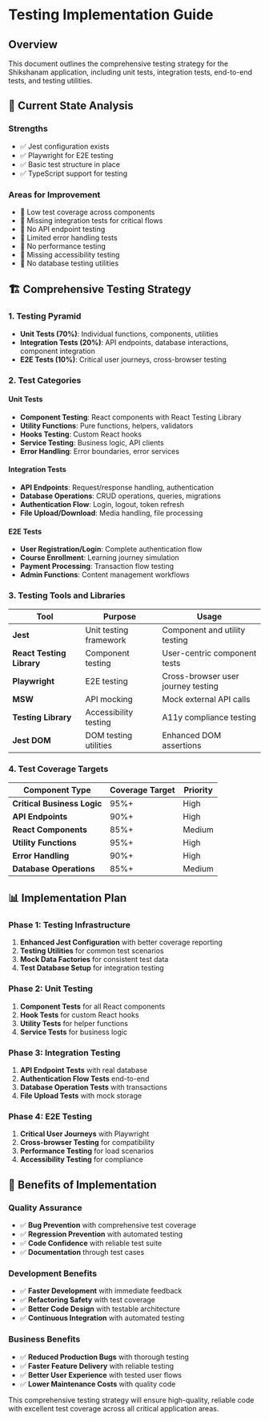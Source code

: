 # Testing Implementation Guide

## Overview
This document outlines the comprehensive testing strategy for the Shikshanam application, including unit tests, integration tests, end-to-end tests, and testing utilities.

## 🎯 **Current State Analysis**

### **Strengths**
- ✅ Jest configuration exists
- ✅ Playwright for E2E testing
- ✅ Basic test structure in place
- ✅ TypeScript support for testing

### **Areas for Improvement**
- 🔄 Low test coverage across components
- 🔄 Missing integration tests for critical flows
- 🔄 No API endpoint testing
- 🔄 Limited error handling tests
- 🔄 No performance testing
- 🔄 Missing accessibility testing
- 🔄 No database testing utilities

## 🏗️ **Comprehensive Testing Strategy**

### **1. Testing Pyramid**
- **Unit Tests (70%)**: Individual functions, components, utilities
- **Integration Tests (20%)**: API endpoints, database interactions, component integration
- **E2E Tests (10%)**: Critical user journeys, cross-browser testing

### **2. Test Categories**

#### **Unit Tests**
- **Component Testing**: React components with React Testing Library
- **Utility Functions**: Pure functions, helpers, validators
- **Hooks Testing**: Custom React hooks
- **Service Testing**: Business logic, API clients
- **Error Handling**: Error boundaries, error services

#### **Integration Tests**
- **API Endpoints**: Request/response handling, authentication
- **Database Operations**: CRUD operations, queries, migrations
- **Authentication Flow**: Login, logout, token refresh
- **File Upload/Download**: Media handling, file processing

#### **E2E Tests**
- **User Registration/Login**: Complete authentication flow
- **Course Enrollment**: Learning journey simulation
- **Payment Processing**: Transaction flow testing
- **Admin Functions**: Content management workflows

### **3. Testing Tools and Libraries**

| Tool | Purpose | Usage |
|------|---------|-------|
| **Jest** | Unit testing framework | Component and utility testing |
| **React Testing Library** | Component testing | User-centric component tests |
| **Playwright** | E2E testing | Cross-browser user journey testing |
| **MSW** | API mocking | Mock external API calls |
| **Testing Library** | Accessibility testing | A11y compliance testing |
| **Jest DOM** | DOM testing utilities | Enhanced DOM assertions |

### **4. Test Coverage Targets**

| Component Type | Coverage Target | Priority |
|----------------|-----------------|----------|
| **Critical Business Logic** | 95%+ | High |
| **API Endpoints** | 90%+ | High |
| **React Components** | 85%+ | Medium |
| **Utility Functions** | 95%+ | High |
| **Error Handling** | 90%+ | High |
| **Database Operations** | 85%+ | Medium |

## 📊 **Implementation Plan**

### **Phase 1: Testing Infrastructure**
1. **Enhanced Jest Configuration** with better coverage reporting
2. **Testing Utilities** for common test scenarios
3. **Mock Data Factories** for consistent test data
4. **Test Database Setup** for integration testing

### **Phase 2: Unit Testing**
1. **Component Tests** for all React components
2. **Hook Tests** for custom React hooks
3. **Utility Tests** for helper functions
4. **Service Tests** for business logic

### **Phase 3: Integration Testing**
1. **API Endpoint Tests** with real database
2. **Authentication Flow Tests** end-to-end
3. **Database Operation Tests** with transactions
4. **File Upload Tests** with mock storage

### **Phase 4: E2E Testing**
1. **Critical User Journeys** with Playwright
2. **Cross-browser Testing** for compatibility
3. **Performance Testing** for load scenarios
4. **Accessibility Testing** for compliance

## 🚀 **Benefits of Implementation**

### **Quality Assurance**
- ✅ **Bug Prevention** with comprehensive test coverage
- ✅ **Regression Prevention** with automated testing
- ✅ **Code Confidence** with reliable test suite
- ✅ **Documentation** through test cases

### **Development Benefits**
- ✅ **Faster Development** with immediate feedback
- ✅ **Refactoring Safety** with test coverage
- ✅ **Better Code Design** with testable architecture
- ✅ **Continuous Integration** with automated testing

### **Business Benefits**
- ✅ **Reduced Production Bugs** with thorough testing
- ✅ **Faster Feature Delivery** with reliable testing
- ✅ **Better User Experience** with tested user flows
- ✅ **Lower Maintenance Costs** with quality code

This comprehensive testing strategy will ensure high-quality, reliable code with excellent test coverage across all critical application areas.
